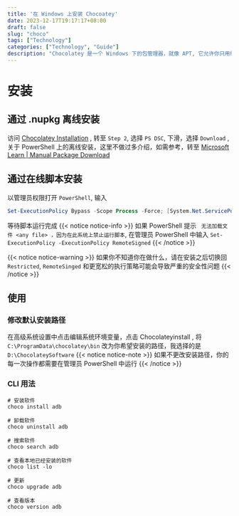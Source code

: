```yaml
---
title: '在 Windows 上安装 Chocoatey'
date: 2023-12-17T19:17:17+08:00
draft: false
slug: "choco"
tags: ["Technology"]
categories: ["Technology", "Guide"]
description: "Chocolatey 是一个 Windows 下的包管理器，就像 APT, 它允许你只用终端就能管理电脑上的软件"
---
```

# 安装
## 通过 .nupkg 离线安装
访问 [Chocolatey Installation](https://chocolatey.org/install) , 转至 `Step 2`, 选择 `PS DSC`, 下滑，选择 `Download` , 关于 PowerShell 上的离线安装，这里不做过多介绍，如需参考，转至 [Microsoft Learn | Manual Package Download](https://learn.microsoft.com/en-us/powershell/gallery/how-to/working-with-packages/manual-download?view=powershellget-3.x)
## 通过在线脚本安装
以管理员权限打开 `PowerShell`, 输入
``` Powershell
Set-ExecutionPolicy Bypass -Scope Process -Force; [System.Net.ServicePointManager]::SecurityProtocol = [System.Net.ServicePointManager]::SecurityProtocol -bor 3072; iex ((New-Object System.Net.WebClient).DownloadString('https://community.chocolatey.org/install.ps1'))
```
等待脚本运行完成
{{< notice notice-info >}}
如果 PowerShell 提示 ` 无法加载文件 <any file> ，因为在此系统上禁止运行脚本`, 在管理员 PowerShell 中输入 `Set-ExecutionPolicy -ExecutionPolicy RemoteSigned`
{{< /notice >}}

{{< notice notice-warning >}}
如果你不知道你在做什么，请在安装之后切换回 `Restricted`, `RemoteSinged` 和更宽松的执行策略可能会导致严重的安全性问题
{{< /notice >}}
## 使用
### 修改默认安装路径
在高级系统设置中点击编辑系统环境变量，点击 Chocolateyinstall , 将 `C:\ProgramData\chocolatey\bin` 改为你希望安装的路径，我选择的是 `D:\ChocolateySoftware`
{{< notice notice-note >}}
如果不更改安装路径，你的每一次操作都需要在管理员 PowerShell 中运行
{{< /notice >}}
### CLI 用法
``` Shell
# 安装软件
choco install adb

# 卸载软件
choco uninstall adb

# 搜索软件
choco search adb

# 查看本地已经安装的软件
choco list -lo

# 更新
choco upgrade adb

# 查看版本
choco version adb
``` 
